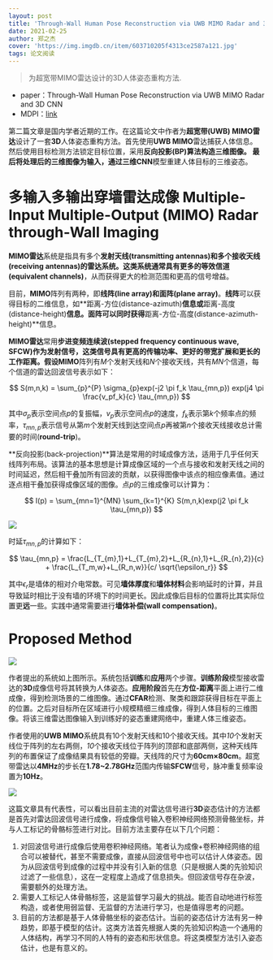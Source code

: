 ```yaml
---
layout: post
title: 'Through-Wall Human Pose Reconstruction via UWB MIMO Radar and 3D CNN'
date: 2021-02-25
author: 郑之杰
cover: 'https://img.imgdb.cn/item/603710205f4313ce2587a121.jpg'
tags: 论文阅读
---
```


> 为超宽带MIMO雷达设计的3D人体姿态重构方法.

- paper：Through-Wall Human Pose Reconstruction via UWB MIMO Radar and 3D CNN
- MDPI：[link](https://www.mdpi.com/2072-4292/13/2/241)

第二篇文章是国内学者近期的工作。在这篇论文中作者为**超宽带(UWB) MIMO雷达**设计了一套**3D**人体姿态重构方法。首先使用**UWB MIMO**雷达捕获人体信息。 然后使用目标检测方法锁定目标位置，采用**反向投影(BP)**算法构造三维图像。 最后将处理后的三维图像为输入，通过三维**CNN**模型重建人体目标的三维姿态。

# 多输入多输出穿墙雷达成像 Multiple-Input Multiple-Output (MIMO) Radar through-Wall Imaging
**MIMO雷达**系统是指具有多个**发射天线(transmitting antennas)**和多个**接收天线(receiving antennas)**的雷达系统。这类系统通常具有更多的**等效信道(equivalent channels)**，从而获得更大的检测范围和更高的信号增益。

目前，**MIMO**阵列有两种，即**线阵(line array)**和**面阵(plane array)**。**线阵**可以获得目标的二维信息，如**距离-方位(distance-azimuth)**信息或**距离-高度(distance-height)**信息。**面阵**可以同时获得**距离-方位-高度(distance-azimuth-height)**信息。

**MIMO雷达**常用**步进变频连续波(stepped frequency continuous wave, SFCW)**作为发射信号，这类信号具有更高的传输功率、更好的带宽扩展和更长的工作距离。假设**MIMO**阵列有$M$个发射天线和$N$个接收天线，共有$MN$个信道，每个信道的雷达回波信号表示如下：

$$ S(m,n,k) = \sum_{p}^{P} \sigma_{p}exp(-j2 \pi f_k \tau_{mn,p}) exp(j4 \pi \frac{v_pf_k}{c} \tau_{mn,p}) $$

其中$\sigma_{p}$表示空间点$p$的复振幅，$v_p$表示空间点$p$的速度，$f_k$表示第$k$个频率点的频率，$\tau_{mn,p}$表示信号从第$m$个发射天线到达空间点$p$再被第$n$个接收天线接收总计需要的时间(**round-trip**)。

**反向投影(back-projection)**算法是常用的时域成像方法，适用于几乎任何天线阵列布局。该算法的基本思想是计算成像区域的一个点与接收和发射天线之间的时间延迟，然后相干叠加所有回波的贡献，以获得图像中该点的相应像素值。通过逐点相干叠加获得成像区域的图像。点$p$的三维成像可以计算为：

$$ I(p) = \sum_{mn=1}^{MN} \sum_{k=1}^{K} S(m,n,k)exp(j2 \pi f_k \tau_{mn,p}) $$

![](https://img.imgdb.cn/item/603746965f4313ce25ea38d7.jpg)

时延$\tau_{mn,p}$的计算如下：

$$ \tau_{mn,p} = \frac{L_{T_{m},1}+L_{T_{m},2}+L_{R_{n},1}+L_{R_{n},2}}{c} + \frac{L_{T_m,w}+L_{R_n,w}}{c/ \sqrt{\epsilon_r}} $$

其中$\epsilon_r$是墙体的相对介电常数。可见**墙体厚度**和**墙体材料**会影响延时的计算，并且导致延时相比于没有墙的环境下的时间更长。因此成像后目标的位置将比其实际位置更**远**一些。实践中通常需要进行**墙体补偿(wall compensation)**。

# Proposed Method

![](https://img.imgdb.cn/item/603749ea5f4313ce25eec05f.jpg)

作者提出的系统如上图所示。系统包括**训练**和**应用**两个步骤。**训练阶段**模型接收雷达的**3D**成像信号将其转换为人体姿态。**应用阶段**首先在**方位-距离**平面上进行二维成像，得到检测场景的二维图像。通过**CFAR**检测、聚类和跟踪获得目标在平面上的位置。之后对目标所在区域进行小规模精细三维成像，得到人体目标的三维图像。将该三维雷达图像输入到训练好的姿态重建网络中，重建人体三维姿态。

作者使用的**UWB MIMO**系统具有$10$个发射天线和$10$个接收天线。其中*10*个发射天线位于阵列的左右两侧，*10*个接收天线位于阵列的顶部和底部两侧，这种天线阵列的布置保证了成像结果具有较低的旁瓣。天线阵的尺寸为**60cm×80cm**。超宽带雷达以**4MHz**的步长在**1.78~2.78GHz**范围内传输**SFCW**信号，脉冲重复频率设置为**10Hz**。

![](https://img.imgdb.cn/item/60374e035f4313ce25f4e550.jpg)


这篇文章具有代表性，可以看出目前主流的对雷达信号进行**3D**姿态估计的方法都是首先对雷达回波信号进行成像，将成像信号输入卷积神经网络预测骨骼坐标，并与人工标记的骨骼标签进行对比。目前方法主要存在以下几个问题：
1. 对回波信号进行成像后使用卷积神经网络。笔者认为成像+卷积神经网络的组合可以被替代，甚至不需要成像，直接从回波信号中也可以估计人体姿态。因为从回波信号到成像的过程中并没有引入新的信息（只是根据人类的先验知识过滤了一些信息），这在一定程度上造成了信息损失。但回波信号存在杂波，需要额外的处理方法。
2. 需要人工标记人体骨骼标签，这是监督学习最大的挑战。能否自动地进行标签构造，或者使用弱监督、无监督的方法进行学习，也是值得思考的问题。
3. 目前的方法都是基于人体骨骼坐标的姿态估计。当前的姿态估计方法有另一种趋势，即基于模型的估计。这类方法首先根据人类的先验知识构造一个通用的人体结构，再学习不同的人特有的姿态和形状信息。将这类模型方法引入姿态估计，也是有意义的。
